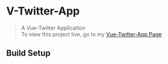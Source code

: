# V-Twitter-App

> A Vue-Twitter Application  
> To view this project live, go to my [Vue-Twitter-App Page](http://joefly.site/pages/projects/twitter-app/)

## Build Setup

